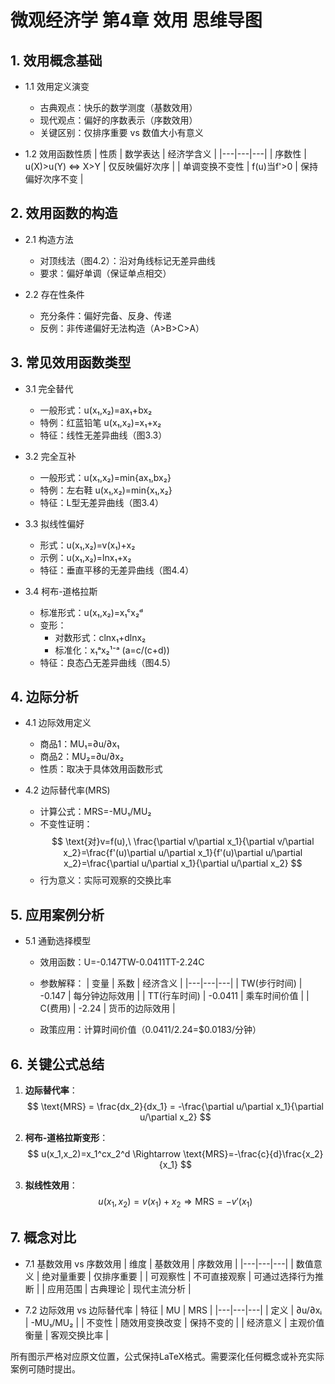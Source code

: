 # 微观经济学 第4章 效用 思维导图

## 1. 效用概念基础
- 1.1 效用定义演变
  - 古典观点：快乐的数学测度（基数效用）
  - 现代观点：偏好的序数表示（序数效用）
  - 关键区别：仅排序重要 vs 数值大小有意义

- 1.2 效用函数性质
  | 性质 | 数学表达 | 经济学含义 |
  |---|---|---|
  | 序数性 | u(X)>u(Y) ⇔ X>Y | 仅反映偏好次序 |
  | 单调变换不变性 | f(u)当f'>0 | 保持偏好次序不变 |

## 2. 效用函数的构造
- 2.1 构造方法
  - 对顶线法（图4.2）：沿对角线标记无差异曲线
  - 要求：偏好单调（保证单点相交）



- 2.2 存在性条件
  - 充分条件：偏好完备、反身、传递
  - 反例：非传递偏好无法构造（A>B>C>A）

## 3. 常见效用函数类型
- 3.1 完全替代
  - 一般形式：u(x₁,x₂)=ax₁+bx₂
  - 特例：红蓝铅笔 u(x₁,x₂)=x₁+x₂
  - 特征：线性无差异曲线（图3.3）

- 3.2 完全互补
  - 一般形式：u(x₁,x₂)=min{ax₁,bx₂}
  - 特例：左右鞋 u(x₁,x₂)=min{x₁,x₂}
  - 特征：L型无差异曲线（图3.4）

- 3.3 拟线性偏好
  - 形式：u(x₁,x₂)=v(x₁)+x₂
  - 示例：u(x₁,x₂)=lnx₁+x₂
  - 特征：垂直平移的无差异曲线（图4.4）



- 3.4 柯布-道格拉斯
  - 标准形式：u(x₁,x₂)=x₁ᶜx₂ᵈ
  - 变形：
    - 对数形式：clnx₁+dlnx₂
    - 标准化：x₁ᵃx₂¹⁻ᵃ (a=c/(c+d))
  - 特征：良态凸无差异曲线（图4.5）



## 4. 边际分析
- 4.1 边际效用定义
  - 商品1：MU₁=∂u/∂x₁
  - 商品2：MU₂=∂u/∂x₂
  - 性质：取决于具体效用函数形式

- 4.2 边际替代率(MRS)
  - 计算公式：MRS=-MU₁/MU₂
  - 不变性证明：
    $$ \text{对}v=f(u),\ \frac{\partial v/\partial x_1}{\partial v/\partial x_2}=\frac{f'(u)\partial u/\partial x_1}{f'(u)\partial u/\partial x_2}=\frac{\partial u/\partial x_1}{\partial u/\partial x_2} $$
  - 行为意义：实际可观察的交换比率

## 5. 应用案例分析
- 5.1 通勤选择模型
  - 效用函数：U=-0.147TW-0.0411TT-2.24C
  - 参数解释：
    | 变量 | 系数 | 经济含义 |
    |---|---|---|
    | TW(步行时间) | -0.147 | 每分钟边际效用 |
    | TT(行车时间) | -0.0411 | 乘车时间价值 |
    | C(费用) | -2.24 | 货币的边际效用 |

  - 政策应用：计算时间价值（0.0411/2.24=$0.0183/分钟）

## 6. 关键公式总结
1. **边际替代率**：
   $$ \text{MRS} = \frac{dx_2}{dx_1} = -\frac{\partial u/\partial x_1}{\partial u/\partial x_2} $$

2. **柯布-道格拉斯变形**：
   $$ u(x_1,x_2)=x_1^cx_2^d \Rightarrow \text{MRS}=-\frac{c}{d}\frac{x_2}{x_1} $$

3. **拟线性效用**：
   $$ u(x_1,x_2)=v(x_1)+x_2 \Rightarrow \text{MRS}=-v'(x_1) $$

## 7. 概念对比
- 7.1 基数效用 vs 序数效用
  | 维度 | 基数效用 | 序数效用 |
  |---|---|---|
  | 数值意义 | 绝对量重要 | 仅排序重要 |
  | 可观察性 | 不可直接观察 | 可通过选择行为推断 |
  | 应用范围 | 古典理论 | 现代主流分析 |

- 7.2 边际效用 vs 边际替代率
  | 特征 | MU | MRS |
  |---|---|---|
  | 定义 | ∂u/∂xᵢ | -MU₁/MU₂ |
  | 不变性 | 随效用变换改变 | 保持不变的 |
  | 经济意义 | 主观价值衡量 | 客观交换比率 |

所有图示严格对应原文位置，公式保持LaTeX格式。需要深化任何概念或补充实际案例可随时提出。